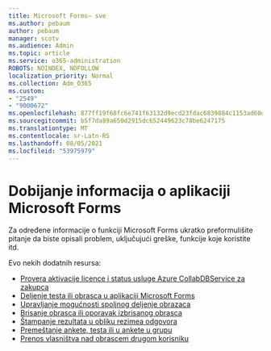 ```yaml
---
title: Microsoft Forms– sve
ms.author: pebaum
author: pebaum
manager: scotv
ms.audience: Admin
ms.topic: article
ms.service: o365-administration
ROBOTS: NOINDEX, NOFOLLOW
localization_priority: Normal
ms.collection: Adm_O365
ms.custom:
- "2549"
- "9000672"
ms.openlocfilehash: 877ff19f68fc6e741f63132d9ecd23fdac6839884c1153ad60dd2ec6f0b6adc6
ms.sourcegitcommit: b5f7da89a650d2915dc652449623c78be6247175
ms.translationtype: MT
ms.contentlocale: sr-Latn-RS
ms.lasthandoff: 08/05/2021
ms.locfileid: "53975979"
---
```

# <a name="get-information-about-microsoft-forms"></a>Dobijanje informacija o aplikaciji Microsoft Forms

Za određene informacije o funkciji Microsoft Forms ukratko preformulišite pitanje da biste opisali problem, uključujući greške, funkcije koje koristite itd. 

Evo nekih dodatnih resursa:

- [Provera aktivacije licence i status usluge Azure CollabDBService za zakupca](https://support.office.com/article/Turn-off-or-turn-on-Microsoft-Forms-8dcbf3ab-f2d6-459a-b8be-8d9892132a43)
- [Deljenje testa ili obrasca u aplikaciji Microsoft Forms](https://support.office.com/article/Share-a-form-to-collaborate-d5bb5cf0-8401-4c15-bb8c-8e108cd7e69b)
- [Upravljanje mogućnosti spoljnog deljenje obrazaca](https://support.office.com/article/set-up-microsoft-forms-cc52287a-4550-464d-9a1b-457bf9df2240?#PickTab=Configure)
- [Brisanje obrasca ili oporavak izbrisanog obrasca](https://support.office.com/article/Delete-a-form-2207e468-ce1b-4c4a-a256-caf631d87af0)
- [Štampanje rezultata u obliku rezimea odgovora](https://support.office.com/article/Print-a-form-22100b98-ba3c-41c1-9513-f76caca664fc)
- [Premeštanje ankete, testa ili u ankete u grupu](https://support.office.com/article/Transfer-ownership-of-a-form-921a6361-a4e5-44ea-bce9-c4ed63aa54b4)
- [Prenos vlasništva nad obrascem drugom korisniku](https://support.office.com/article/Transfer-ownership-of-a-form-921a6361-a4e5-44ea-bce9-c4ed63aa54b4)